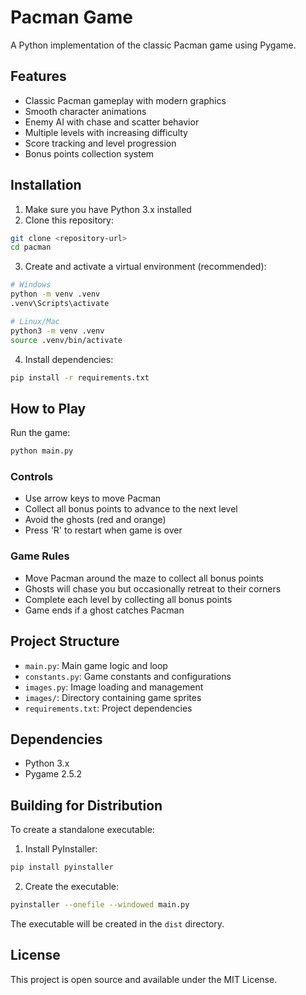 # Pacman Game

A Python implementation of the classic Pacman game using Pygame.

## Features

- Classic Pacman gameplay with modern graphics
- Smooth character animations
- Enemy AI with chase and scatter behavior
- Multiple levels with increasing difficulty
- Score tracking and level progression
- Bonus points collection system

## Installation

1. Make sure you have Python 3.x installed
2. Clone this repository:
```bash
git clone <repository-url>
cd pacman
```

3. Create and activate a virtual environment (recommended):
```bash
# Windows
python -m venv .venv
.venv\Scripts\activate

# Linux/Mac
python3 -m venv .venv
source .venv/bin/activate
```

4. Install dependencies:
```bash
pip install -r requirements.txt
```

## How to Play

Run the game:
```bash
python main.py
```

### Controls
- Use arrow keys to move Pacman
- Collect all bonus points to advance to the next level
- Avoid the ghosts (red and orange)
- Press 'R' to restart when game is over

### Game Rules
- Move Pacman around the maze to collect all bonus points
- Ghosts will chase you but occasionally retreat to their corners
- Complete each level by collecting all bonus points
- Game ends if a ghost catches Pacman

## Project Structure

- `main.py`: Main game logic and loop
- `constants.py`: Game constants and configurations
- `images.py`: Image loading and management
- `images/`: Directory containing game sprites
- `requirements.txt`: Project dependencies

## Dependencies

- Python 3.x
- Pygame 2.5.2

## Building for Distribution

To create a standalone executable:

1. Install PyInstaller:
```bash
pip install pyinstaller
```

2. Create the executable:
```bash
pyinstaller --onefile --windowed main.py
```

The executable will be created in the `dist` directory.

## License

This project is open source and available under the MIT License.
